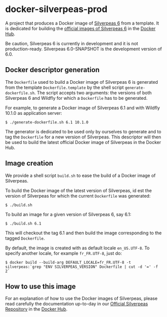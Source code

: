 # docker-silverpeas-prod

A project that produces a Docker image of [Silverpeas 6](http://www.silverpeas.org) from a template.
It is dedicated for building the [official images of Silverpeas 6](https://hub.docker.com/_/silverpeas/)
in the [Docker Hub](https://hub.docker.com/).

Be caution, Silverpeas 6 is currently in development and it is not production-ready. 
Silverpeas 6.0-SNAPSHOT is the development version of 6.0.

## Docker descriptor generation

The `Dockerfile` used to build a Docker image of Silverpeas 6 is generated from the template 
`Dockerfile.template` by the shell script `generate-dockerfile.sh`. The script accepts two arguments:
the versions of both Silverpeas 6 and Wildfly for which a `Dockerfile` has to be generated.

For example, to generate a Docker image of Silverpeas 6.1 and with Wildfly 10.1.0 as application 
server:

	$ ./generate-dockerfile.sh 6.1 10.1.0

The generator is dedicated to be used only by ourselves to generate and to tag the `Dockerfile` for 
a new version of Silverpeas. This descriptor will then be used to build the latest official Docker
image of Silverpeas in the Docker Hub.

## Image creation

We provide a shell script `build.sh` to ease the build of a Docker image of Silverpeas.

To build the Docker image of the latest version of Silverpeas, id est the version of Silverpeas for 
which the current `Dockerfile` was generated:

	$ ./build.sh

To build an image for a given version of Silverpeas 6, say 6.1:

	$ ./build.sh 6.1

This will checkout the tag 6.1 and then build the image corresponding to the tagged `Dockerfile`.

By default, the image is created with as default locale `en_US.UTF-8`. To specify another locale, for example `fr_FR.UTF-8`, just do:

	$ docker build --build-arg DEFAULT_LOCALE=fr_FR.UTF-8 -t silverpeas:`grep "ENV SILVERPEAS_VERSION" Dockerfile | cut -d '=' -f 2`

## How to use this image

For an explanation of how to use the Docker images of Silverpeas, please read carefully the 
documentation up-to-day in our [Official Silverpeas Repository](https://hub.docker.com/_/silverpeas/) 
in the [Docker Hub](https://hub.docker.com/).
